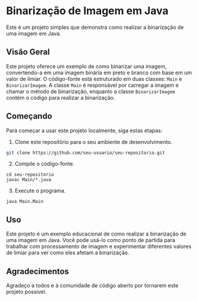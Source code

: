 # Binarização de Imagem em Java

Este é um projeto simples que demonstra como realizar a binarização de uma imagem em Java.

## Visão Geral

Este projeto oferece um exemplo de como binarizar uma imagem, convertendo-a em uma imagem binária em preto e branco com base em um valor de limiar. O código-fonte está estruturado em duas classes: `Main` e `BinarizarImagem`. A classe `Main` é responsável por carregar a imagem e chamar o método de binarização, enquanto a classe `BinarizarImagem` contém o código para realizar a binarização.

## Começando

Para começar a usar este projeto localmente, siga estas etapas:

1. Clone este repositório para o seu ambiente de desenvolvimento.

```bash
git clone https://github.com/seu-usuario/seu-repositorio.git
```
2. Compile o código-fonte.
```
cd seu-repositorio
javac Main/*.java
```
3. Execute o programa.
```
java Main.Main
```

## Uso

Este projeto é um exemplo educacional de como realizar a binarização de uma imagem em Java. Você pode usá-lo como ponto de partida para trabalhar com processamento de imagem e experimentar diferentes valores de limiar para ver como eles afetam a binarização.

## Agradecimentos

Agradeço a todos e à comunidade de código aberto por tornarem este projeto possível.
